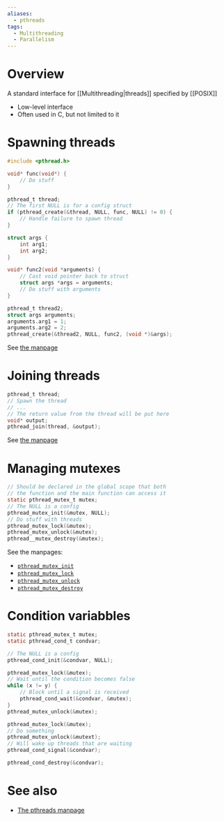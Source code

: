 ```yaml
---
aliases:
  - pthreads
tags:
  - Multithreading
  - Parallelism
---
```

# Overview
A standard interface for [[Multithreading|threads]] specified by [[POSIX]]
- Low-level interface
- Often used in C, but not limited to it

# Spawning threads
```c
#include <pthread.h>

void* func(void*) {
	// Do stuff
}

pthread_t thread;
// The first NULL is for a config struct
if (pthread_create(&thread, NULL, func, NULL) != 0) {
	// Handle failure to spawn thread
}

struct args {
	int arg1;
	int arg2;
}

void* func2(void *arguments) {
	// Cast void pointer back to struct
	struct args *args = arguments;
	// Do stuff with arguments
}

pthread_t thread2;
struct args arguments;
arguments.arg1 = 1;
arguments.arg2 = 2;
pthread_create(&thread2, NULL, func2, (void *)&args);
```

See [the manpage](https://man7.org/linux/man-pages/man3/pthread_create.3.html)

# Joining threads

```c
pthread_t thread;
// Spawn the thread
// ...
// The return value from the thread will be put here
void* output;
pthread_join(thread, &output);
```

See [the manpage](https://man7.org/linux/man-pages/man3/pthread_join.3.html)

# Managing mutexes

```c
// Should be declared in the global scope that both
// the function and the main function can access it
static pthread_mutex_t mutex;
// The NULL is a config
pthread_mutex_init(&mutex, NULL);  
// Do stuff with threads
pthread_mutex_lock(&mutex);
pthread_mutex_unlock(&mutex);
pthread__mutex_destroy(&mutex);
```

See the manpages:
- [`pthread_mutex_init`](https://pubs.opengroup.org/onlinepubs/7908799/xsh/pthread_mutex_init.html)
- [`pthread_mutex_lock`](https://pubs.opengroup.org/onlinepubs/7908799/xsh/pthread_mutex_lock.html)
- [`pthread_mutex_unlock`](https://www.ibm.com/docs/en/zos/2.5.0?topic=functions-pthread-mutex-unlock-unlock-mutex-object)
- [`pthread_mutex_destroy`](https://pubs.opengroup.org/onlinepubs/007904875/functions/pthread_mutex_destroy.html)

# Condition variabbles

```c
static pthread_mutex_t mutex;
static pthread_cond_t condvar;

// The NULL is a config
pthread_cond_init(&condvar, NULL);

pthread_mutex_lock(&mutex);
// Wait until the condition becomes false
while (x != y) {
	// Block until a signal is received
	pthread_cond_wait(&condvar, &mutex);
}
pthread_mutex_unlock(&mutex);

pthread_mutex_lock(&mutex);
// Do something
pthread_mutex_unlock(&mutext);
// Will wake up threads that are waiting
pthread_cond_signal(&condvar);

pthread_cond_destroy(&condvar);
```

# See also
- [The pthreads manpage](https://man7.org/linux/man-pages/man7/pthreads.7.html)